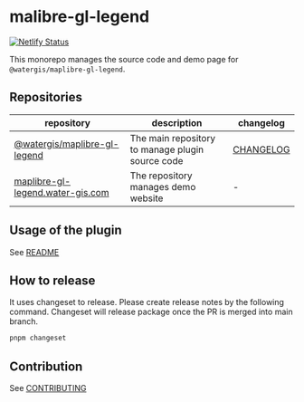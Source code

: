 # malibre-gl-legend

[![Netlify Status](https://api.netlify.com/api/v1/badges/9ea8bcef-3dc8-4ac2-b10c-8caa86035749/deploy-status)](https://app.netlify.com/sites/maplibre-gl-legend/deploys)

This monorepo manages the source code and demo page for `@watergis/maplibre-gl-legend`.

## Repositories

| repository | description | changelog |
|---|---|---|
|[@watergis/maplibre-gl-legend](./packages/maplibre-gl-legend/)|The main repository to manage plugin source code|[CHANGELOG](./packages/maplibre-gl-legend/CHANGELOG.md)
|[maplibre-gl-legend.water-gis.com](./sites/maplibre-gl-legend.water-gis.com/)|The repository manages demo website|-|

## Usage of the plugin

See [README](./packages/maplibre-gl-legend)

## How to release

It uses changeset to release. Please create release notes by the following command. Changeset will release package once the PR is merged into main branch.

```zsh
pnpm changeset
```

## Contribution

See [CONTRIBUTING](./.github/CONTRIBUTING.md)
